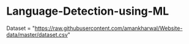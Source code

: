 # Language-Detection-using-ML
Dataset = "https://raw.githubusercontent.com/amankharwal/Website-data/master/dataset.csv"
